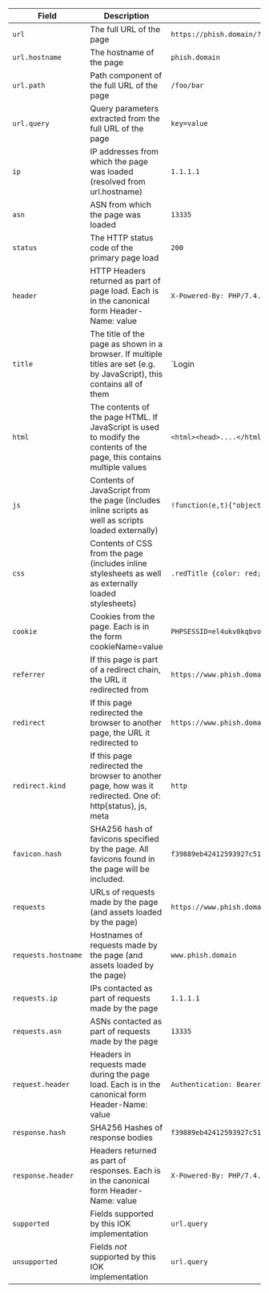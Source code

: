 | Field | Description | Example |
|-------|-------------|---------|
|`url`|The full URL of the page|`https://phish.domain/?foo=bar`|
|`url.hostname`|The hostname of the page|`phish.domain`|
|`url.path`|Path component of the full URL of the page|`/foo/bar`|
|`url.query`|Query parameters extracted from the full URL of the page|`key=value`|
|`ip`|IP addresses from which the page was loaded (resolved from url.hostname)|`1.1.1.1`|
|`asn`|ASN from which the page was loaded|`13335`|
|`status`|The HTTP status code of the primary page load|`200`|
|`header`|HTTP Headers returned as part of page load. Each is in the canonical form Header-Name: value|`X-Powered-By: PHP/7.4.33`|
|`title`|The title of the page as shown in a browser. If multiple titles are set (e.g. by JavaScript), this contains all of them|`Login | My Bank`|
|`html`|The contents of the page HTML. If JavaScript is used to modify the contents of the page, this contains multiple values|`<html><head>....</html>`|
|`js`|Contents of JavaScript from the page (includes inline scripts as well as scripts loaded externally)|`!function(e,t){"object"==typeof module&&`|
|`css`|Contents of CSS from the page (includes inline stylesheets as well as externally loaded stylesheets)|`.redTitle {color: red;}`|
|`cookie`|Cookies from the page. Each is in the form cookieName=value|`PHPSESSID=el4ukv0kqbvoirg7nkp4dncpk3`|
|`referrer`|If this page is part of a redirect chain, the URL it redirected from|`https://www.phish.domain/initial`|
|`redirect`|If this page redirected the browser to another page, the URL it redirected to|`https://www.phish.domain/see-other`|
|`redirect.kind`|If this page redirected the browser to another page, how was it redirected. One of: http{status}, js, meta|`http`|
|`favicon.hash`|SHA256 hash of favicons specified by the page. All favicons found in the page will be included.|`f39889eb42412593927c5136480e66f4ff0b813e071f2e5ddab70c14154692e4`|
|`requests`|URLs of requests made by the page (and assets loaded by the page)|`https://www.phish.domain/css/style.css`|
|`requests.hostname`|Hostnames of requests made by the page (and assets loaded by the page)|`www.phish.domain`|
|`requests.ip`|IPs contacted as part of requests made by the page|`1.1.1.1`|
|`requests.asn`|ASNs contacted as part of requests made by the page|`13335`|
|`request.header`|Headers in requests made during the page load. Each is in the canonical form Header-Name: value|`Authentication: Bearer el4ukv0kqbvoirg7nkp4dncpk3`|
|`response.hash`|SHA256 Hashes of response bodies|`f39889eb42412593927c5136480e66f4ff0b813e071f2e5ddab70c14154692e4`|
|`response.header`|Headers returned as part of responses. Each is in the canonical form Header-Name: value|`X-Powered-By: PHP/7.4.33`|
|`supported`|Fields supported by this IOK implementation|`url.query`|
|`unsupported`|Fields *not* supported by this IOK implementation|`url.query`|
